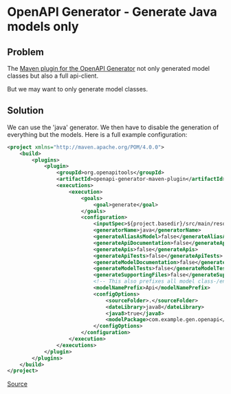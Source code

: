 # OpenAPI Generator - Generate Java models only
## Problem
The [Maven plugin for the OpenAPI Generator](https://github.com/OpenAPITools/openapi-generator/tree/master/modules/openapi-generator-maven-plugin)
not only generated model classes but also a full api-client.

But we may want to only generate model classes.

## Solution
We can use the 'java' generator. We then have to disable the generation of everything but the models.
Here is a full example configuration:
```xml
<project xmlns="http://maven.apache.org/POM/4.0.0">
    <build>
        <plugins>
            <plugin>
                <groupId>org.openapitools</groupId>
                <artifactId>openapi-generator-maven-plugin</artifactId>
                <executions>
                    <execution>
                        <goals>
                            <goal>generate</goal>
                        </goals>
                        <configuration>
                            <inputSpec>${project.basedir}/src/main/resources/open-api-spec.yaml</inputSpec>
                            <generatorName>java</generatorName>
                            <generateAliasAsModel>false</generateAliasAsModel>
                            <generateApiDocumentation>false</generateApiDocumentation>
                            <generateApis>false</generateApis>
                            <generateApiTests>false</generateApiTests>
                            <generateModelDocumentation>false</generateModelDocumentation>
                            <generateModelTests>false</generateModelTests>
                            <generateSupportingFiles>false</generateSupportingFiles>
                            <!-- This also prefixes all model class-/enum-names with 'Api'-->
                            <modelNamePrefix>Api</modelNamePrefix>
                            <configOptions>
                                <sourceFolder>.</sourceFolder>
                                <dateLibrary>java8</dateLibrary>
                                <java8>true</java8>
                                <modelPackage>com.example.gen.openapi</modelPackage>
                            </configOptions>
                        </configuration>
                    </execution>
                </executions>
            </plugin>
        </plugins>
    </build>
</project>
```

[Source](https://github.com/OpenAPITools/openapi-generator/tree/master/modules/openapi-generator-maven-plugin)
